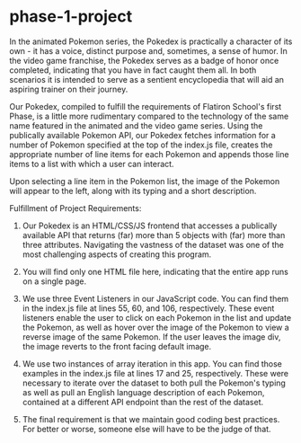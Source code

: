 # phase-1-project

In the animated Pokemon series, the Pokedex is practically a character of its own - it has a voice, distinct purpose and, sometimes, a sense of humor. In the video game franchise, the Pokedex serves as a badge of honor once completed, indicating that you have in fact caught them all. In both scenarios it is intended to serve as a sentient encyclopedia that will aid an aspiring trainer on their journey.

Our Pokedex, compiled to fulfill the requirements of Flatiron School's first Phase, is a little more rudimentary compared to the technology of the same name featured in the animated and the video game series. Using the publically available Pokemon API, our Pokedex fetches information for a number of Pokemon specified at the top of the index.js file, creates the appropriate number of line items for each Pokemon and appends those line items to a list with which a user can interact.

Upon selecting a line item in the Pokemon list, the image of the Pokemon will appear to the left, along with its typing and a short description.

Fulfillment of Project Requirements:

1. Our Pokedex is an HTML/CSS/JS frontend that accesses a publically available API that returns (far) more than 5 objects with (far) more than three attributes. Navigating the vastness of the dataset was one of the most challenging aspects of creating this program.

2. You will find only one HTML file here, indicating that the entire app runs on a single page.

3. We use three Event Listeners in our JavaScript code. You can find them in the index.js file at lines 55, 60, and 106, respectively. These event listeners enable the user to click on each Pokemon in the list and update the Pokemon, as well as hover over the image of the Pokemon to view a reverse image of the same Pokemon. If the user leaves the image div, the image reverts to the front facing default image.

4. We use two instances of array iteration in this app. You can find those examples in the index.js file at lines 17 and 25, respectively. These were necessary to iterate over the dataset to both pull the Pokemon's typing as well as pull an English language description of each Pokemon, contained at a different API endpoint than the rest of the dataset.

5. The final requirement is that we maintain good coding best practices. For better or worse, someone else will have to be the judge of that.